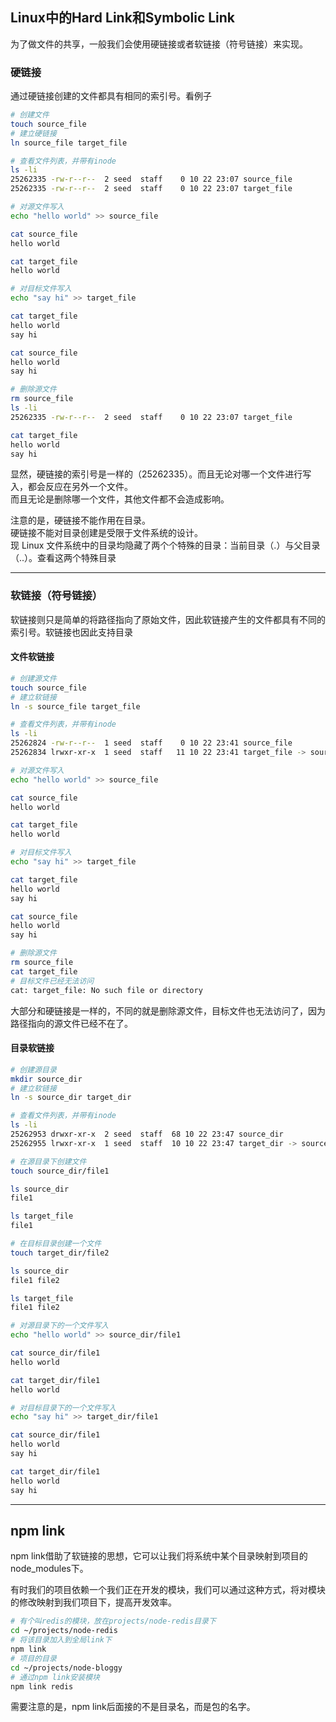 ## Linux中的Hard Link和Symbolic Link
为了做文件的共享，一般我们会使用硬链接或者软链接（符号链接）来实现。

### 硬链接
通过硬链接创建的文件都具有相同的索引号。看例子

```bash
# 创建文件
touch source_file
# 建立硬链接
ln source_file target_file

# 查看文件列表，并带有inode
ls -li
25262335 -rw-r--r--  2 seed  staff    0 10 22 23:07 source_file
25262335 -rw-r--r--  2 seed  staff    0 10 22 23:07 target_file

# 对源文件写入
echo "hello world" >> source_file

cat source_file
hello world

cat target_file
hello world

# 对目标文件写入
echo "say hi" >> target_file

cat target_file
hello world
say hi

cat source_file
hello world
say hi

# 删除源文件
rm source_file
ls -li
25262335 -rw-r--r--  2 seed  staff    0 10 22 23:07 target_file

cat target_file
hello world
say hi
```

显然，硬链接的索引号是一样的（25262335）。而且无论对哪一个文件进行写入，都会反应在另外一个文件。  
而且无论是删除哪一个文件，其他文件都不会造成影响。

注意的是，硬链接不能作用在目录。  
硬链接不能对目录创建是受限于文件系统的设计。  
现 Linux 文件系统中的目录均隐藏了两个个特殊的目录：当前目录（.）与父目录（..）。查看这两个特殊目录

---

### 软链接（符号链接）
软链接则只是简单的将路径指向了原始文件，因此软链接产生的文件都具有不同的索引号。软链接也因此支持目录

#### 文件软链接

```bash
# 创建源文件
touch source_file
# 建立软链接
ln -s source_file target_file

# 查看文件列表，并带有inode
ls -li
25262824 -rw-r--r--  1 seed  staff    0 10 22 23:41 source_file
25262834 lrwxr-xr-x  1 seed  staff   11 10 22 23:41 target_file -> source_file

# 对源文件写入
echo "hello world" >> source_file

cat source_file
hello world

cat target_file
hello world

# 对目标文件写入
echo "say hi" >> target_file

cat target_file
hello world
say hi

cat source_file
hello world
say hi

# 删除源文件
rm source_file
cat target_file
# 目标文件已经无法访问
cat: target_file: No such file or directory
```
大部分和硬链接是一样的，不同的就是删除源文件，目标文件也无法访问了，因为路径指向的源文件已经不在了。

#### 目录软链接

```bash
# 创建源目录
mkdir source_dir
# 建立软链接
ln -s source_dir target_dir

# 查看文件列表，并带有inode
ls -li
25262953 drwxr-xr-x  2 seed  staff  68 10 22 23:47 source_dir
25262955 lrwxr-xr-x  1 seed  staff  10 10 22 23:47 target_dir -> source_dir

# 在源目录下创建文件
touch source_dir/file1

ls source_dir
file1

ls target_file
file1

# 在目标目录创建一个文件
touch target_dir/file2

ls source_dir
file1 file2

ls target_file
file1 file2

# 对源目录下的一个文件写入
echo "hello world" >> source_dir/file1

cat source_dir/file1
hello world

cat target_dir/file1
hello world

# 对目标目录下的一个文件写入
echo "say hi" >> target_dir/file1

cat source_dir/file1
hello world
say hi

cat target_dir/file1
hello world
say hi
```

---

## npm link
npm link借助了软链接的思想，它可以让我们将系统中某个目录映射到项目的node_modules下。

有时我们的项目依赖一个我们正在开发的模块，我们可以通过这种方式，将对模块的修改映射到我们项目下，提高开发效率。

```bash
# 有个叫redis的模块，放在projects/node-redis目录下
cd ~/projects/node-redis    
# 将该目录加入到全局link下
npm link                    
# 项目的目录
cd ~/projects/node-bloggy   
# 通过npm link安装模块
npm link redis              
```

需要注意的是，npm link后面接的不是目录名，而是包的名字。